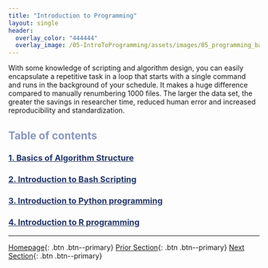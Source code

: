 ```yaml
---
title: "Introduction to Programming"
layout: single
header:
  overlay_color: "444444"
  overlay_image: /05-IntroToProgramming/assets/images/05_programming_banner.png
---
```


With some knowledge of scripting and algorithm design, you can easily encapsulate a repetitive task in a loop that starts with a single command and runs in the background of your schedule. It makes a huge difference compared to manually renumbering 1000 files. The larger the data set, the greater the savings in researcher time, reduced human error and increased reproducibility and standardization.


## <span style="color: #8997c1;">Table of contents</span>

### **<a href="01-basics-of-algorithm-structure" style="color: #24376b;">1. Basics of Algorithm Structure</a>**

### **<a href="02-introduction-to-bash-scripting" style="color: #24376b;">2. Introduction to Bash Scripting</a>**

### **<a href="03-introduction-to-python" style="color: #24376b;">3. Introduction to Python programming</a>**

### **<a href="04-introduction-to-R" style="color: #24376b;">4. Introduction to R programming</a>**


---

[Homepage](../index.md){: .btn  .btn--primary}
[Prior Section](../04-DevelopmentEnvironment/00-DevelopmentEnvironment-LandingPage){: .btn  .btn--primary}
[Next Section](../06-IntroToHPC/00-IntroToHPC-LandingPage){: .btn  .btn--primary}
